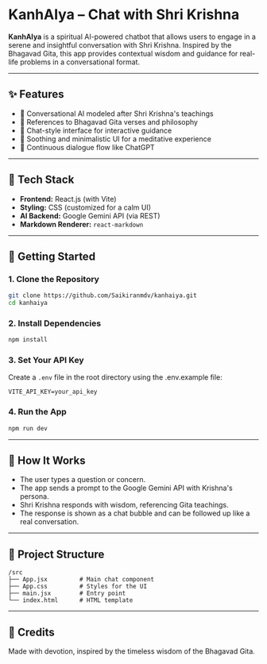 # KanhAIya – Chat with Shri Krishna

**KanhAIya** is a spiritual AI-powered chatbot that allows users to engage in a serene and insightful conversation with Shri Krishna. Inspired by the Bhagavad Gita, this app provides contextual wisdom and guidance for real-life problems in a conversational format.

---

## ✨ Features

* 🧠 Conversational AI modeled after Shri Krishna's teachings
* 📜 References to Bhagavad Gita verses and philosophy
* 💬 Chat-style interface for interactive guidance
* 🎨 Soothing and minimalistic UI for a meditative experience
* 🔄 Continuous dialogue flow like ChatGPT

---

## 🔧 Tech Stack

* **Frontend:** React.js (with Vite)
* **Styling:** CSS (customized for a calm UI)
* **AI Backend:** Google Gemini API (via REST)
* **Markdown Renderer:** `react-markdown`

---

## 🚀 Getting Started

### 1. Clone the Repository

```bash
git clone https://github.com/Saikiranmdv/kanhaiya.git
cd kanhaiya
```

### 2. Install Dependencies

```bash
npm install
```

### 3. Set Your API Key

Create a `.env` file in the root directory using the .env.example file:

```env
VITE_API_KEY=your_api_key
```

### 4. Run the App

```bash
npm run dev
```
---

## 🧘 How It Works

* The user types a question or concern.
* The app sends a prompt to the Google Gemini API with Krishna's persona.
* Shri Krishna responds with wisdom, referencing Gita teachings.
* The response is shown as a chat bubble and can be followed up like a real conversation.

---

## 📂 Project Structure

```
/src
├── App.jsx         # Main chat component
├── App.css         # Styles for the UI
├── main.jsx        # Entry point
└── index.html      # HTML template
```

---


## 🙏 Credits

Made with devotion, inspired by the timeless wisdom of the Bhagavad Gita.
